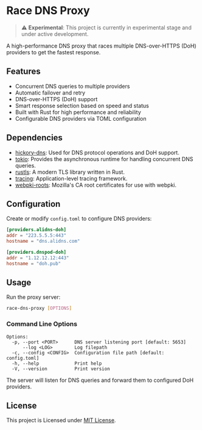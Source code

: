 # Race DNS Proxy

> ⚠️ **Experimental**: This project is currently in experimental stage and under active development.

A high-performance DNS proxy that races multiple DNS-over-HTTPS (DoH) providers to get the fastest response.

## Features

- Concurrent DNS queries to multiple providers
- Automatic failover and retry
- DNS-over-HTTPS (DoH) support
- Smart response selection based on speed and status
- Built with Rust for high performance and reliability
- Configurable DNS providers via TOML configuration

## Dependencies

- [hickory-dns](https://github.com/hickory-dns/hickory-dns): Used for DNS protocol operations and DoH support.
- [tokio](https://github.com/tokio-rs/tokio): Provides the asynchronous runtime for handling concurrent DNS queries.
- [rustls](https://github.com/rustls/rustls): A modern TLS library written in Rust.
- [tracing](https://github.com/tokio-rs/tracing): Application-level tracing framework.
- [webpki-roots](https://github.com/rustls/webpki-roots): Mozilla's CA root certificates for use with webpki.

## Configuration

Create or modify `config.toml` to configure DNS providers:

```toml
[providers.alidns-doh]
addr = "223.5.5.5:443"
hostname = "dns.alidns.com"

[providers.dnspod-doh]
addr = "1.12.12.12:443"
hostname = "doh.pub"
```

## Usage

Run the proxy server:

```bash
race-dns-proxy [OPTIONS]
```

### Command Line Options

```
Options:
  -p, --port <PORT>      DNS server listening port [default: 5653]
      --log <LOG>        Log filepath
  -c, --config <CONFIG>  Configuration file path [default: config.toml]
  -h, --help             Print help
  -V, --version          Print version
```

The server will listen for DNS queries and forward them to configured DoH providers.

## License

This project is Licensed under [MIT License](LICENSE).
